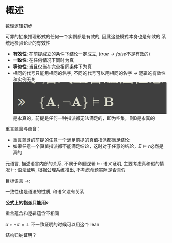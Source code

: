 # 概述
数理逻辑初步

可靠的抽象推理形式的任何一个实例都是有效的, 因此这些模式本身也是有效的
系统地检验论证的有效性
- **有效性**: 在前提成立的条件下结论一定成立, ($true \rightarrow false$不是有效的)
- **一致性**: 在任何情况下同时为真
- **等价性**: 当且仅当在完全相同条件下为真
-  相同的代号只能用相同的名字, 不同的代号可以用相同的名字 $\rightarrow$ 逻辑的有效性和实例无关
![输入图片说明](/imgs/2024-03-21/azSrs1stw0DLgeJe.png)
是永真的，前提是任何一种指派都无法满足的，即为空集，则B是永真的

重言蕴含与蕴含：
- 重言蕴含的前提的任意一个满足前提的真值指派都满足结论
- 如果任意一个真值指派都不能满足结论，这时对于任意的结论，$\Sigma \vDash r$必然是真的

元语言, 描述语言内部的关系, 不属于命题逻辑
$\vDash$: 语义证明, 主要考虑真和假的情况
$\vdash$: 语法证明, 根据公理系统推出, 不考虑命题实际是否真假

目标语言
$\rightarrow$: 

一致性也是语法的性质, 和语义没有关系

**公式上的指派只能用$\bar v$**

重言蕴含和逻辑蕴含不相同

$\alpha \cap \neg \alpha = \bot$  不一致证明的时候可以用这个
lean

结构归纳证明？

<!--stackedit_data:
eyJoaXN0b3J5IjpbNjUyNjE0NjgsLTEyNzE4NzczMCwxMzk0OT
A0NzQ2LDEyOTUwNTQ3NTQsLTEwNjE0MzE2MzgsLTM1MzUxNTE0
NCwyMTQyNjE4ODcsMTE1OTQwMjUzLC0xMDI1MTQ2MjE1LC0yOD
cyMTA1NDUsLTEwMTU5NTE0OTksMTE2NTA1NzMxNSwxMzAzODA4
NzA4LDk3OTU5NDA4OCwtMTg3OTYwMDExOSwxMDMyNzk4MzYzXX
0=
-->